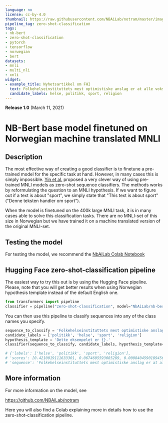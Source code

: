 ```yaml
---
language: no
license: cc-by-4.0
thumbnail: https://raw.githubusercontent.com/NBAiLab/notram/master/images/nblogo_2.png
pipeline_tag: zero-shot-classification
tags:
- nb-bert
- zero-shot-classification
- pytorch
- tensorflow
- norwegian
- bert
datasets:
- mnli
- multi_nli
- xnli
widget:
- example_title: Nyhetsartikkel om FHI
  text: Folkehelseinstituttets mest optimistiske anslag er at alle voksne er ferdigvaksinert innen midten av september.
  candidate_labels: helse, politikk, sport, religion
---
```


**Release 1.0** (March 11, 2021)

# NB-Bert base model finetuned on Norwegian machine translated MNLI

## Description
The most effective way of creating a good classifier is to finetune a pre-trained model for the specific task at hand. However, in many cases this is simply impossible. 
[Yin et al.](https://arxiv.org/abs/1909.00161) proposed a very clever way of using pre-trained MNLI models as zero-shot sequence classifiers. The methods works by reformulating the question to an MNLI hypothesis. If we want to figure out if a text is about "sport", we simply state that "This text is about sport" ("Denne teksten handler om sport").

When the model is finetuned on the 400k large MNLI task, it is in many cases able to solve this classification tasks. There are no MNLI-set of this size in Norwegian but we have trained it on a machine translated version of the original MNLI-set.

## Testing the model
For testing the model, we recommend the [NbAiLab Colab Notebook](https://colab.research.google.com/gist/peregilk/769b5150a2f807219ab8f15dd11ea449/nbailab-mnli-norwegian-demo.ipynb)

## Hugging Face zero-shot-classification pipeline
The easiest way to try this out is by using the Hugging Face pipeline. Please, note that you will get better results when using Norwegian hypothesis template instead of the default English one. 
```python
from transformers import pipeline
classifier = pipeline("zero-shot-classification", model="NbAiLab/nb-bert-base-mnli")
```
You can then use this pipeline to classify sequences into any of the class names you specify.
```python
sequence_to_classify = 'Folkehelseinstituttets mest optimistiske anslag er at alle voksne er ferdigvaksinert innen midten av september.'
candidate_labels = ['politikk', 'helse', 'sport', 'religion']
hypothesis_template = 'Dette eksempelet er {}.'
classifier(sequence_to_classify, candidate_labels, hypothesis_template=hypothesis_template, multi_class=True)

# {'labels': ['helse', 'politikk', 'sport', 'religion'], 
# 'scores': [0.4210019111633301, 0.0674605593085289, 0.000840459018945694, 0.0007541406666859984],
# 'sequence': 'Folkehelseinstituttets mest optimistiske anslag er at alle over 18 år er ferdigvaksinert innen midten av september.'}

``` 

## More information

For more information on the model, see

https://github.com/NBAiLab/notram

Here you will also find a Colab explaining more in details how to use the zero-shot-classification pipeline.